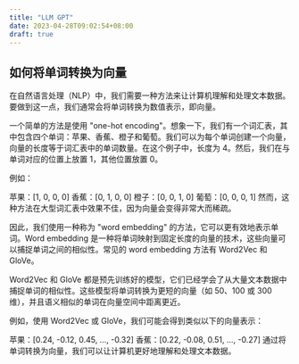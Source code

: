 ```yaml
---
title: "LLM GPT"
date: 2023-04-28T09:02:54+08:00
draft: true
---
```


## 如何将单词转换为向量

在自然语言处理（NLP）中，我们需要一种方法来让计算机理解和处理文本数据。要做到这一点，我们通常会将单词转换为数值表示，即向量。

一个简单的方法是使用 "one-hot encoding"。想象一下，我们有一个词汇表，其中包含四个单词：苹果、香蕉、橙子和葡萄。我们可以为每个单词创建一个向量，向量的长度等于词汇表中的单词数量。在这个例子中，长度为 4。然后，我们在与单词对应的位置上放置 1，其他位置放置 0。

例如：

苹果：[1, 0, 0, 0]
香蕉：[0, 1, 0, 0]
橙子：[0, 0, 1, 0]
葡萄：[0, 0, 0, 1]
然而，这种方法在大型词汇表中效果不佳，因为向量会变得非常大而稀疏。

因此，我们使用一种称为 "word embedding" 的方法，它可以更有效地表示单词。Word embedding 是一种将单词映射到固定长度的向量的技术，这些向量可以捕捉单词之间的相似性。常见的 word embedding 方法有 Word2Vec 和 GloVe。

Word2Vec 和 GloVe 都是预先训练好的模型，它们已经学会了从大量文本数据中捕捉单词的相似性。这些模型将单词转换为更短的向量（如 50、100 或 300 维），并且语义相似的单词在向量空间中距离更近。

例如，使用 Word2Vec 或 GloVe，我们可能会得到类似以下的向量表示：

苹果：[0.24, -0.12, 0.45, ..., -0.32]
香蕉：[0.22, -0.08, 0.51, ..., -0.27]
通过将单词转换为向量，我们可以让计算机更好地理解和处理文本数据。